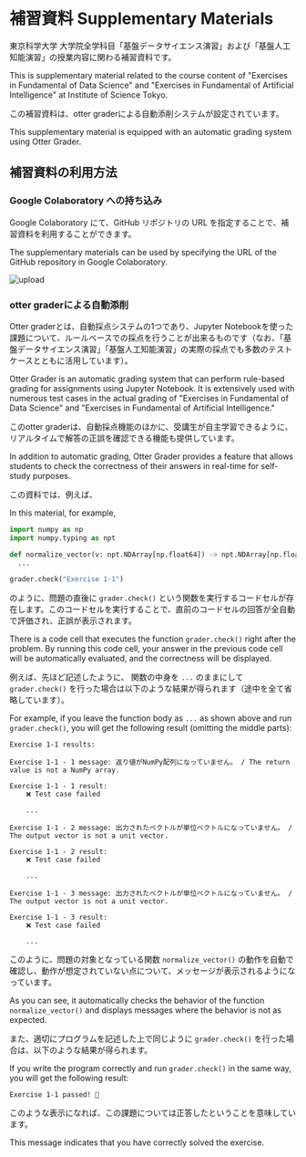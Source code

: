# 補習資料 Supplementary Materials

東京科学大学 大学院全学科目「基盤データサイエンス演習」および「基盤人工知能演習」の授業内容に関わる補習資料です。

This is supplementary material related to the course content of "Exercises in Fundamental of Data Science" and "Exercises in Fundamental of Artificial Intelligence" at Institute of Science Tokyo.

この補習資料は、otter graderによる自動添削システムが設定されています。

This supplementary material is equipped with an automatic grading system using Otter Grader.

## 補習資料の利用方法

### Google Colaboratory への持ち込み

Google Colaboratory にて、GitHub リポジトリの URL を指定することで、補習資料を利用することができます。

The supplementary materials can be used by specifying the URL of the GitHub repository in Google Colaboratory.

![upload](https://i.imgur.com/eCN8vZR.png)

### otter graderによる自動添削

Otter graderとは、自動採点システムの1つであり、Jupyter Notebookを使った課題について、ルールベースでの採点を行うことが出来るものです（なお、「基盤データサイエンス演習」「基盤人工知能演習」の実際の採点でも多数のテストケースとともに活用しています）。

Otter Grader is an automatic grading system that can perform rule-based grading for assignments using Jupyter Notebook. It is extensively used with numerous test cases in the actual grading of "Exercises in Fundamental of Data Science" and "Exercises in Fundamental of Artificial Intelligence." 

このotter graderは、自動採点機能のほかに、受講生が自主学習できるように、リアルタイムで解答の正誤を確認できる機能も提供しています。

In addition to automatic grading, Otter Grader provides a feature that allows students to check the correctness of their answers in real-time for self-study purposes.

この資料では、例えば、

In this material, for example,

```python
import numpy as np
import numpy.typing as npt

def normalize_vector(v: npt.NDArray[np.float64]) -> npt.NDArray[np.float64]:
  ... 
```

```python
grader.check("Exercise 1-1")
```

のように、問題の直後に `grader.check()` という関数を実行するコードセルが存在します。このコードセルを実行することで、直前のコードセルの回答が全自動で評価され、正誤が表示されます。

There is a code cell that executes the function `grader.check()` right after the problem. By running this code cell, your answer in the previous code cell will be automatically evaluated, and the correctness will be displayed.

例えば、先ほど記述したように、 関数の中身を `...` のままにして `grader.check()` を行った場合は以下のような結果が得られます（途中を全て省略しています）。

For example, if you leave the function body as `...` as shown above and run `grader.check()`, you will get the following result (omitting the middle parts):

```
Exercise 1-1 results:

Exercise 1-1 - 1 message: 返り値がNumPy配列になっていません。 / The return value is not a NumPy array.

Exercise 1-1 - 1 result:
    ❌ Test case failed

    ...

Exercise 1-1 - 2 message: 出力されたベクトルが単位ベクトルになっていません。 / The output vector is not a unit vector.

Exercise 1-1 - 2 result:
    ❌ Test case failed

    ...

Exercise 1-1 - 3 message: 出力されたベクトルが単位ベクトルになっていません。 / The output vector is not a unit vector.

Exercise 1-1 - 3 result:
    ❌ Test case failed

    ...
```

このように、問題の対象となっている関数 `normalize_vector()` の動作を自動で確認し、動作が想定されていない点について、メッセージが表示されるようになっています。

As you can see, it automatically checks the behavior of the function `normalize_vector()` and displays messages where the behavior is not as expected.

また、適切にプログラムを記述した上で同じように `grader.check()` を行った場合は、以下のような結果が得られます。

If you write the program correctly and run `grader.check()` in the same way, you will get the following result:

```
Exercise 1-1 passed! 🌈
```

このような表示になれば、この課題については正答したということを意味しています。

This message indicates that you have correctly solved the exercise.

